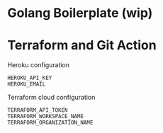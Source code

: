 # Golang Boilerplate (wip)


# Terraform and Git Action

Heroku configuration
```
HEROKU_API_KEY
HEROKU_EMAIL
```

Terraform cloud configuration
```
TERRAFORM_API_TOKEN
TERRAFORM_WORKSPACE_NAME
TERRAFORM_ORGANIZATION_NAME
```